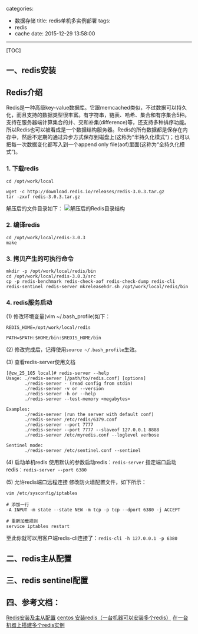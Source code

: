 categories:
  - 数据存储
title: redis单机多实例部署
tags:
  - redis
  - cache
date: 2015-12-29 13:58:00
---

[TOC]

## 一、redis安装

## Redis介绍
Redis是一种高级key-value数据库。它跟memcached类似，不过数据可以持久化，而且支持的数据类型很丰富。有字符串，链表、哈希、集合和有序集合5种。支持在服务器端计算集合的并、交和补集(difference)等，还支持多种排序功能。所以Redis也可以被看成是一个数据结构服务器。Redis的所有数据都是保存在内存中，然后不定期的通过异步方式保存到磁盘上(这称为“半持久化模式”)；也可以把每一次数据变化都写入到一个append only file(aof)里面(这称为“全持久化模式”)。

### 1. 下载redis
``` shell
cd /opt/work/local

wget -c http://download.redis.io/releases/redis-3.0.3.tar.gz
tar -zxvf redis-3.0.3.tar.gz
```
解压后的文件目录如下：
![解压后的Redis目录结构](http://images.cnitblog.com/i/420264/201404/191557148074939.jpg)

### 2. 编译redis
``` shell
cd /opt/work/local/redis-3.0.3
make
```

### 3. 拷贝产生的可执行命令
``` shell
mkdir -p /opt/work/local/redis/bin
cd /opt/work/local/redis-3.0.3/src
cp -p redis-benchmark redis-check-aof redis-check-dump redis-cli redis-sentinel redis-server mkreleasehdr.sh /opt/work/local/redis/bin
```

### 4. redis服务启动
(1) 修改环境变量(vim  ~/.bash_profile)如下：
``` shell
REDIS_HOME=/opt/work/local/redis

PATH=$PATH:$HOME/bin:$REDIS_HOME/bin
```

(2) 修改完成后，记得使用`source ~/.bash_profile`生效。

(3) 查看redis-server使用文档
``` shell
[@zw_25_105 local]# redis-server --help
Usage: ./redis-server [/path/to/redis.conf] [options]
       ./redis-server - (read config from stdin)
       ./redis-server -v or --version
       ./redis-server -h or --help
       ./redis-server --test-memory <megabytes>

Examples:
       ./redis-server (run the server with default conf)
       ./redis-server /etc/redis/6379.conf
       ./redis-server --port 7777
       ./redis-server --port 7777 --slaveof 127.0.0.1 8888
       ./redis-server /etc/myredis.conf --loglevel verbose

Sentinel mode:
       ./redis-server /etc/sentinel.conf --sentinel
```

(4) 启动单机redis
使用默认的参数启动redis：`redis-server`
指定端口启动redis：`redis-server --port 6380`

(5) 允许redis端口远程连接
修改防火墙配置文件，如下所示：
``` shell
vim /etc/sysconfig/iptables

# 添加一行
-A INPUT -m state --state NEW -m tcp -p tcp --dport 6380 -j ACCEPT

# 重新加载规则
service iptables restart
```

至此你就可以用客户端redis-cli连接了：`redis-cli -h 127.0.0.1 -p 6380`

<!-- more -->

## 二、redis主从配置


## 三、redis sentinel配置





## 四、参考文档：
[Redis安装及主从配置](!http://www.cnblogs.com/liuling/p/2014-4-19-02.html)
[centos 安装redis（一台机器可以安装多个redis）](!http://www.cnblogs.com/eric-z/p/4153101.html)
[在一台机器上搭建多个redis实例](!http://my.oschina.net/liuke1556/blog/287594)
